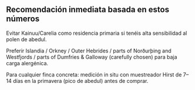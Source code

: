 ## Recomendación inmediata basada en estos números

Evitar Kainuu/Carelia como residencia primaria si tenéis alta sensibilidad al polen de abedul.

Preferir Islandia / Orkney / Outer Hebrides / parts of Norðurþing and Westfjords / parts of Dumfries & Galloway (carefully chosen) para baja carga alergénica.

Para cualquier finca concreta: medición in situ con muestreador Hirst de 7–14 días en la primavera (pico de abedul) antes de comprar.


